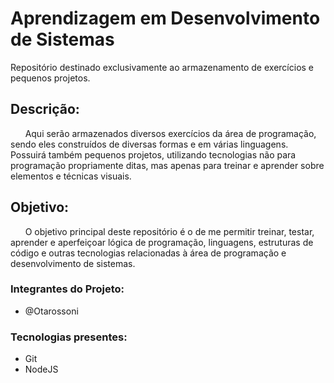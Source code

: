 # Aprendizagem em Desenvolvimento de Sistemas
Repositório destinado exclusivamente ao armazenamento de exercícios e pequenos projetos.

## Descrição:

&nbsp;&nbsp;&nbsp;&nbsp;&nbsp;&nbsp;Aqui serão armazenados diversos exercícios da área de programação, sendo eles construídos de diversas formas e em várias linguagens. Possuirá também pequenos projetos, utilizando tecnologias não para programação propriamente ditas, mas apenas para treinar e aprender sobre elementos e técnicas visuais.

## Objetivo:

&nbsp;&nbsp;&nbsp;&nbsp;&nbsp;&nbsp;O objetivo principal deste repositório é o de me permitir treinar, testar, aprender e aperfeiçoar lógica de programação, linguagens, estruturas de código e outras tecnologias relacionadas à área de programação e desenvolvimento de sistemas.

### Integrantes do Projeto:
- @Otarossoni

### Tecnologias presentes:
- Git
- NodeJS